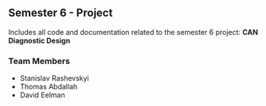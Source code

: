 ## Semester 6 - Project

Includes all code and documentation related to the semester 6 project: **CAN Diagnostic Design**

### Team Members

- Stanislav Rashevskyi
- Thomas Abdallah
- David Eelman